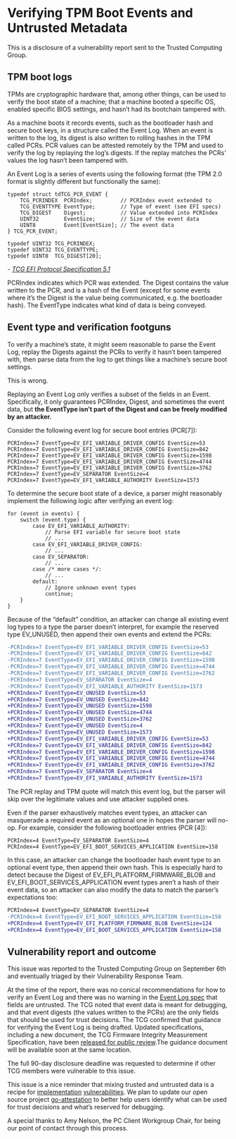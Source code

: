 # Verifying TPM Boot Events and Untrusted Metadata

This is a disclosure of a vulnerability report sent to the Trusted Computing Group.

## TPM boot logs

TPMs are cryptographic hardware that, among other things, can be used to verify the boot state of a machine; that a machine booted a specific OS, enabled specific BIOS settings, and hasn’t had its bootchain tampered with.

As a machine boots it records events, such as the bootloader hash and secure boot keys, in a structure called the Event Log.  When an event is written to the log, its digest is also written to rolling hashes in the TPM called PCRs. PCR values can be attested remotely by the TPM and used to verify the log by replaying the log’s digests. If the replay matches the PCRs’ values the log hasn’t been tampered with.

An Event Log is a series of events using the following format (the TPM 2.0 format is slightly different but functionally the same):

```
typedef struct tdTCG_PCR_EVENT {
    TCG_PCRINDEX  PCRIndex;         // PCRIndex event extended to
    TCG_EVENTTYPE EventType;        // Type of event (see EFI specs)
    TCG_DIGEST    Digest;           // Value extended into PCRIndex
    UINT32        EventSize;        // Size of the event data
    UINT8         Event[EventSize]; // The event data
} TCG_PCR_EVENT;	

typedef UINT32 TCG_PCRINDEX;
typedef UINT32 TCG_EVENTTYPE;
typedef UINT8  TCG_DIGEST[20];
```

\- [_TCG EFI Protocol Specification 5.1_][efi-spec-5_1]

PCRIndex indicates which PCR was extended. The Digest contains the value written to the PCR, and is a hash of the Event (except for some events where it’s the Digest is the value being communicated, e.g. the bootloader hash). The EventType indicates what kind of data is being conveyed.

[efi-spec-5_1]: https://trustedcomputinggroup.org/wp-content/uploads/EFI-Protocol-Specification-rev13-160330final.pdf#page=15

## Event type and verification footguns

To verify a machine’s state, it might seem reasonable to parse the Event Log, replay the Digests against the PCRs to verify it hasn’t been tampered with, then parse data from the log to get things like a machine’s secure boot settings.

This is wrong.

Replaying an Event Log only verifies a subset of the fields in an Event. Specifically, it only guarantees PCRIndex, Digest, and sometimes the event data, but __the EventType isn’t part of the Digest and can be freely modified by an attacker.__

Consider the following event log for secure boot entries (PCR[7]):

```
PCRIndex=7 EventType=EV_EFI_VARIABLE_DRIVER_CONFIG EventSize=53
PCRIndex=7 EventType=EV_EFI_VARIABLE_DRIVER_CONFIG EventSize=842
PCRIndex=7 EventType=EV_EFI_VARIABLE_DRIVER_CONFIG EventSize=1598
PCRIndex=7 EventType=EV_EFI_VARIABLE_DRIVER_CONFIG EventSize=4744
PCRIndex=7 EventType=EV_EFI_VARIABLE_DRIVER_CONFIG EventSize=3762
PCRIndex=7 EventType=EV_SEPARATOR EventSize=4
PCRIndex=7 EventType=EV_EFI_VARIABLE_AUTHORITY EventSize=1573
```

To determine the secure boot state of a device, a parser might reasonably implement the following logic after verifying an event log:

```
for (event in events) {
    switch (event.type) {
        case EV_EFI_VARIABLE_AUTHORITY:
            // Parse EFI variable for secure boot state
            // ...
        case EV_EFI_VARIABLE_DRIVER_CONFIG:
            // ...
        case EV_SEPARATOR:
            // ...
        case /* more cases */:
            // ...
        default:
            // Ignore unknown event types
            continue;
    }
}
```

Because of the “default” condition, an attacker can change all existing event log types to a type the parser doesn’t interpret, for example the reserved type EV_UNUSED, then append their own events and extend the PCRs:

```diff
-PCRIndex=7 EventType=EV_EFI_VARIABLE_DRIVER_CONFIG EventSize=53
-PCRIndex=7 EventType=EV_EFI_VARIABLE_DRIVER_CONFIG EventSize=842
-PCRIndex=7 EventType=EV_EFI_VARIABLE_DRIVER_CONFIG EventSize=1598
-PCRIndex=7 EventType=EV_EFI_VARIABLE_DRIVER_CONFIG EventSize=4744
-PCRIndex=7 EventType=EV_EFI_VARIABLE_DRIVER_CONFIG EventSize=3762
-PCRIndex=7 EventType=EV_SEPARATOR EventSize=4
-PCRIndex=7 EventType=EV_EFI_VARIABLE_AUTHORITY EventSize=1573
+PCRIndex=7 EventType=EV_UNUSED EventSize=53
+PCRIndex=7 EventType=EV_UNUSED EventSize=842
+PCRIndex=7 EventType=EV_UNUSED EventSize=1598
+PCRIndex=7 EventType=EV_UNUSED EventSize=4744
+PCRIndex=7 EventType=EV_UNUSED EventSize=3762
+PCRIndex=7 EventType=EV_UNUSED EventSize=4
+PCRIndex=7 EventType=EV_UNUSED EventSize=1573
+PCRIndex=7 EventType=EV_EFI_VARIABLE_DRIVER_CONFIG EventSize=53
+PCRIndex=7 EventType=EV_EFI_VARIABLE_DRIVER_CONFIG EventSize=842
+PCRIndex=7 EventType=EV_EFI_VARIABLE_DRIVER_CONFIG EventSize=1598
+PCRIndex=7 EventType=EV_EFI_VARIABLE_DRIVER_CONFIG EventSize=4744
+PCRIndex=7 EventType=EV_EFI_VARIABLE_DRIVER_CONFIG EventSize=3762
+PCRIndex=7 EventType=EV_SEPARATOR EventSize=4
+PCRIndex=7 EventType=EV_EFI_VARIABLE_AUTHORITY EventSize=1573
```

The PCR replay and TPM quote will match this event log, but the parser will skip over the legitimate values and use attacker supplied ones.

Even if the parser exhaustively matches event types, an attacker can masquerade a required event as an optional one in hopes the parser will no-op. For example, consider the following bootloader entries (PCR [4]):

```
PCRIndex=4 EventType=EV_SEPARATOR EventSize=4
PCRIndex=4 EventType=EV_EFI_BOOT_SERVICES_APPLICATION EventSize=158
```

In this case, an attacker can change the bootloader hash event type to an optional event type, then append their own hash. This is especially hard to detect because the Digest of EV_EFI_PLATFORM_FIRMWARE_BLOB and EV_EFI_BOOT_SERVICES_APPLICATION event types aren’t a hash of their event data, so an attacker can also modify the data to match the parser’s expectations too:

```diff
PCRIndex=4 EventType=EV_SEPARATOR EventSize=4
-PCRIndex=4 EventType=EV_EFI_BOOT_SERVICES_APPLICATION EventSize=158
+PCRIndex=4 EventType=EV_EFI_PLATFORM_FIRMWARE_BLOB EventSize=124
+PCRIndex=4 EventType=EV_EFI_BOOT_SERVICES_APPLICATION EventSize=158
```

## Vulnerability report and outcome

This issue was reported to the Trusted Computing Group on September 6th and eventually triaged by their Vulnerability Response Team.

At the time of the report, there was no conical recommendations for how to verify an Event Log and there was no warning in the [Event Log spec][spec-event-logging] that fields are untrusted. The TCG noted that event data is meant for debugging, and that event digests (the values written to the PCRs) are the only fields that should be used for trust decisions. The TCG confirmed that guidance for verifying the Event Log is being drafted. Updated specifications, including a new document, the TCG Firmware Integrity Measurement Specification, have been [released for public review][spec-public-review].The guidance document will be available soon at the same location.

The full 90-day disclosure deadline was requested to determine if other TCG members were vulnerable to this issue.

This issue is a nice reminder that mixing trusted and untrusted data is a recipe for [implementation][saml-sig-wrapping] [vulnerabilities][jwt-header-none]. We plan to update our open source project [go-attestation][go-attestation] to better help users identify what can be used for trust decisions and what’s reserved for debugging.

A special thanks to Amy Nelson, the PC Client Workgroup Chair, for being our point of contact through this process.

[spec-event-logging]: https://trustedcomputinggroup.org/wp-content/uploads/TCG_PCClientSpecPlat_TPM_2p0_1p04_pub.pdf#page=90
[spec-event-logging-draft]: https://trustedcomputinggroup.org/wp-content/uploads/TCG_PCClient_PFP_r1p05_05_3feb20.pdf#page=89
[spec-public-review]: https://trustedcomputinggroup.org/specifications-public-review/
[saml-sig-wrapping]: https://www.usenix.org/system/files/conference/usenixsecurity12/sec12-final91-8-23-12.pdf
[jwt-header-none]: https://auth0.com/blog/critical-vulnerabilities-in-json-web-token-libraries/
[go-attestation]: https://github.com/google/go-attestation
